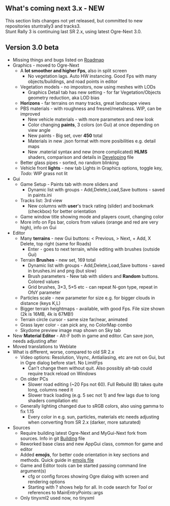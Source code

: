 ## What's coming next 3.x - NEW

This section lists changes not yet released, but committed to new repositories stuntrally3 and tracks3.  
Stunt Rally 3 is continuing last SR 2.x, using latest Ogre-Next 3.0.  

## Version 3.0 beta

- Missing things and bugs listed on [Roadmap](Roadmap.md)
- Graphics - moved to Ogre-Next
  - A **lot smoother and higher Fps**, also in split screen
    - No vegetation lags. Auto HW instancing. Good Fps with many objects/buildings, and road points in editor
  - Vegetation models - no impostors, now using meshes with LODs
    - Graphics Detail tab has new setting - for far Vegetation/Objects geometry reduction, aka LOD bias
  - **Horizons** - far terrains on many tracks, great landscape views
  - PBS materials - with roughness and fresnel/metalness. WIP, can be improved
    - New vehicle materials - with more parameters and new look
    - Color changing **paints**, 3 colors (on Gui) at once depending on view angle
    - New paints - Big set, over **450** total
    - Materials in new .json format with more posibilities e.g. detail maps
    - New .material syntax and new (more complicated) **HLMS** shaders, comparison and details in [Developing](Developing.md) file
  - Better glass pipes - sorted, no random blinking
  - Vehicle front **lights** - new tab Lights in Graphics options, toggle key, _Todo:_ WIP grass not lit
- Gui
  - Game Setup - Paints tab with more sliders and
    - Dynamic list with groups - Add,Delete,Load,Save buttons - saved in paints.ini
  - Tracks list: 3rd view
    - New columns with **user**'s track rating (slider) and bookmark (checkbox) for better orientation
  - Game window title showing mode and players count, changing color
  - More info on Fps bar, colors from values (orange and red are very high), info on Gui
- Editor
  - Many **terrains** - new Gui buttons: < Previous, > Next, + Add, X Delete, top right (same for Roads)
    - Enter - goes to next terrain, while editing with brushes (outside Gui)
  - Terrain **Brushes** - new set, 169 total
    - Dynamic list with groups - Add,Delete,Load,Save buttons - saved in brushes.ini and png (but slow)
    - Brush parameters - New tab with sliders and **Random** buttons. Colored values
    - Grid brushes, 3×3, 5×5 etc - can repeat N-gon type, repeat in OfsY parameter
  - Particles scale - new parameter for size e.g. for bigger clouds in distance (keys K,L)
  - Bigger terrain heightmaps - available, with good Fps. File size shown (2k is 16MB, 4k is 67MB!)
  - Terrain circle cursor - same size far/near, animated
  - Grass layer color - can pick any, no ColorMap combo
  - Skydome preview image map shown on Sky tab
- New **Material Editor** - Alt-F both in game and editor. Can save json, needs adjusting after
- Moved translations to Weblate
- What is different, worse, compared to old SR 2.x
  - Video options: Resolution, Vsync, Antialiasing, etc are not on Gui, but in Ogre dialog before start. No LimitFps
    - Can't change them without quit. Also possibly alt-tab could require track reload on Windows
  - On older PCs
    - Slower road editing (~20 Fps not 60). Full Rebuild (B) takes quite long, columns need it
    - Slower track loading (e.g. 5 sec not 1) and few lags due to long shaders compilation etc
  - Generally lighting changed due to sRGB colors, also using gamma to fix 1.15
    - Every color in e.g. sun, particles, materials etc needs adjusting when converting from SR 2.x (darker, more saturated)
- Sources
  - Require building latest Ogre-Next and MyGui-Next fork from sources. Info in git [Building](Building.md) file
  - Reworked base class and new AppGui class, common for game and editor
  - Added **emojis**, for better code orientation in key sections and methods. Quick guide in [emojis file](../src/emojis.txt)
  - Game and Editor tools can be started passing command line argument(s)
    - cfg or config forces showing Ogre dialog with screen and rendering options
    - Starting with ? shows help for all. In code search for _Tool_ or references to MainEntryPoints::args
  - Only tinyxml2 used now, no tinyxml
